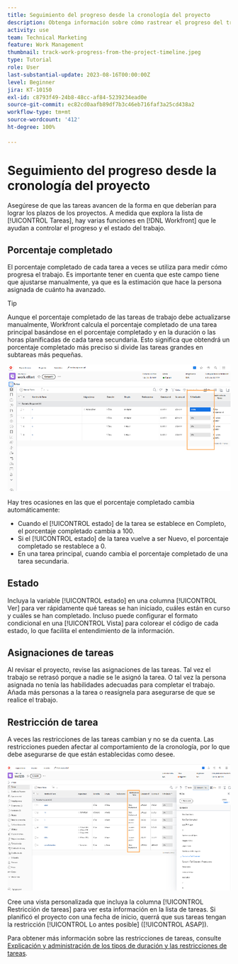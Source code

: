 ```yaml
---
title: Seguimiento del progreso desde la cronología del proyecto
description: Obtenga información sobre cómo rastrear el progreso del trabajo desde la cronología del proyecto en  [!DNL  Workfront]  con el uso de los porcentajes completados, estados, asignaciones o restricciones.
activity: use
team: Technical Marketing
feature: Work Management
thumbnail: track-work-progress-from-the-project-timeline.jpeg
type: Tutorial
role: User
last-substantial-update: 2023-08-16T00:00:00Z
level: Beginner
jira: KT-10150
exl-id: c8793f49-24b8-48cc-af84-5239234ead0e
source-git-commit: ec82cd0aafb89df7b3c46eb716faf3a25cd438a2
workflow-type: tm+mt
source-wordcount: '412'
ht-degree: 100%

---
```


# Seguimiento del progreso desde la cronología del proyecto

Asegúrese de que las tareas avancen de la forma en que deberían para lograr los plazos de los proyectos. A medida que explora la lista de [!UICONTROL Tareas], hay varias funciones en [!DNL  Workfront] que le ayudan a controlar el progreso y el estado del trabajo.

## Porcentaje completado

El porcentaje completado de cada tarea a veces se utiliza para medir cómo progresa el trabajo. Es importante tener en cuenta que este campo tiene que ajustarse manualmente, ya que es la estimación que hace la persona asignada de cuánto ha avanzado.

>[!TIP]
>
>Aunque el porcentaje completado de las tareas de trabajo debe actualizarse manualmente, Workfront calcula el porcentaje completado de una tarea principal basándose en el porcentaje completado y en la duración o las horas planificadas de cada tarea secundaria. Esto significa que obtendrá un porcentaje completado más preciso si divide las tareas grandes en subtareas más pequeñas.


![La lista de tareas del proyecto muestra la columna de [!UICONTROL Porcentaje completado] ](assets/planner-fund-task-percent-complete.png)

Hay tres ocasiones en las que el porcentaje completado cambia automáticamente:

* Cuando el [!UICONTROL estado] de la tarea se establece en Completo, el porcentaje completado cambia a 100.
* Si el [!UICONTROL estado] de la tarea vuelve a ser Nuevo, el porcentaje completado se restablece a 0.
* En una tarea principal, cuando cambia el porcentaje completado de una tarea secundaria.

## Estado

Incluya la variable [!UICONTROL estado] en una columna [!UICONTROL Ver] para ver rápidamente qué tareas se han iniciado, cuáles están en curso y cuáles se han completado. Incluso puede configurar el formato condicional en una [!UICONTROL Vista] para colorear el código de cada estado, lo que facilita el entendimiento de la información.

## Asignaciones de tareas

Al revisar el proyecto, revise las asignaciones de las tareas. Tal vez el trabajo se retrasó porque a nadie se le asignó la tarea. O tal vez la persona asignada no tenía las habilidades adecuadas para completar el trabajo. Añada más personas a la tarea o reasígnela para asegurarse de que se realice el trabajo.

## Restricción de tarea

A veces las restricciones de las tareas cambian y no se da cuenta. Las restricciones pueden afectar al comportamiento de la cronología, por lo que debe asegurarse de que están establecidas como desee.

![Lista de tareas de proyecto que muestra la columna de restricción de tareas](assets/planner-fund-task-constraint.png)

Cree una vista personalizada que incluya la columna [!UICONTROL Restricción de tareas] para ver esta información en la lista de tareas. Si planificó el proyecto con una fecha de inicio, querrá que sus tareas tengan la restricción [!UICONTROL Lo antes posible] ([!UICONTROL ASAP]).

Para obtener más información sobre las restricciones de tareas, consulte [Explicación y administración de los tipos de duración y las restricciones de tareas](https://experienceleague.adobe.com/docs/workfront-learn/tutorials-workfront/manage-work/intermediate-projects/understand-and-manage-duration-types-and-task-constraints.html?lang=es).
